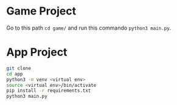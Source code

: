 # Game Project

Go to this path `cd game/` and run this commando `python3 main.py`.

# App Project

```sh
git clone
cd app
python3 -m venv <virtual env>
source <virtual env>/bin/activate
pip install -r requirements.txt
python3 main.py
```